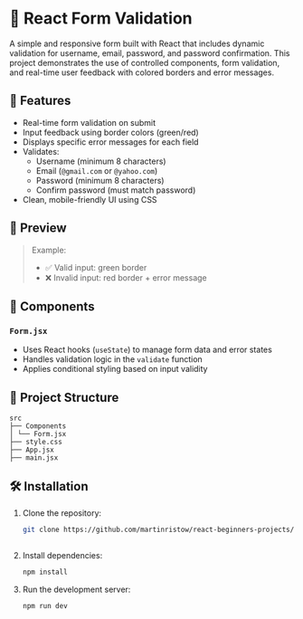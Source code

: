 # 🧾 React Form Validation

A simple and responsive form built with React that includes dynamic validation for username, email, password, and
password confirmation. This project demonstrates the use of controlled components, form validation, and real-time user
feedback with colored borders and error messages.

## 🚀 Features

- Real-time form validation on submit
- Input feedback using border colors (green/red)
- Displays specific error messages for each field
- Validates:
    - Username (minimum 8 characters)
    - Email (`@gmail.com` or `@yahoo.com`)
    - Password (minimum 8 characters)
    - Confirm password (must match password)
- Clean, mobile-friendly UI using CSS

## 📸 Preview

> Example:
> - ✅ Valid input: green border
> - ❌ Invalid input: red border + error message

## 🧩 Components

### `Form.jsx`

- Uses React hooks (`useState`) to manage form data and error states
- Handles validation logic in the `validate` function
- Applies conditional styling based on input validity

## 📁 Project Structure

    src 
    ├── Components 
    │ └── Form.jsx 
    ├── style.css 
    ├── App.jsx 
    ├── main.jsx

## 🛠️ Installation

1. Clone the repository:
   ```bash
   git clone https://github.com/martinristow/react-beginners-projects/tree/main/FormValidation
    
2. Install dependencies:
    ```bash
   npm install

3. Run the development server:
    ```bash
   npm run dev
